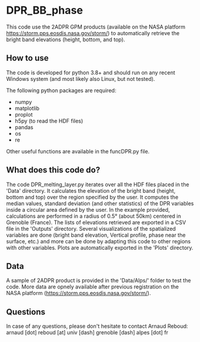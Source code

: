 # DPR_BB_phase
This code use the 2ADPR GPM products (available on the NASA platform https://storm.pps.eosdis.nasa.gov/storm/) to automatically retrieve the bright band elevations (height, bottom, and top).

## How to use
The code is developed for python 3.8+ and should run on any recent Windows system (and most likely also Linux, but not tested).

The following python packages are required:
  * numpy
  * matplotlib
  * proplot
  * h5py (to read the HDF files)
  * pandas
  * os
  * re

Other useful functions are available in the funcDPR.py file.

## What does this code do?
The code DPR_melting_layer.py iterates over all the HDF files placed in the 'Data' directory.
It calculates the elevation of the bright band (height, bottom and top) over the region specified by the user. It computes the median values, standard deviation (and other statistics) of the DPR variables inside a circular area defined by the user.
In the example provided, calculations are performed in a radius of 0.5° (about 50km) centered in Grenoble (France).
The lists of elevations retrieved are exported in a CSV file in the 'Outputs' directory.
Several visualizations of the spatialized variables are done (bright band elevation, Vertical profile, phase near the surface, etc.) and more can be done by adapting this code to other regions with other variables.
Plots are automatically exported in the 'Plots' directory.

## Data
A sample of 2ADPR product is provided in the 'Data/Alps/' folder to test the code. More data are opnely available after previous registration on the NASA platform (https://storm.pps.eosdis.nasa.gov/storm/).

## Questions
In case of any questions, please don't hesitate to contact Arnaud Reboud: arnaud [dot] reboud [at] univ [dash] grenoble [dash] alpes [dot] fr
